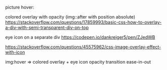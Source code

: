 picture hover:

colored overlay with opacity (img::after with position absolute)
https://stackoverflow.com/questions/17859993/basic-css-how-to-overlay-a-div-with-semi-transparent-div-on-top

eye icon on a separate div
https://codepen.io/dankreiger5/pen/ZJedWB

https://stackoverflow.com/questions/45575962/css-image-overlay-effect-with-icon

img:hover => colored overlay + eye icon opacity transition ease-in-out
